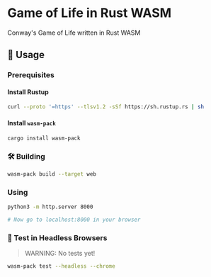 # Game of Life in Rust WASM
Conway's Game of Life written in Rust WASM

## 🚴 Usage
### Prerequisites
#### Install Rustup
```bash
curl --proto '=https' --tlsv1.2 -sSf https://sh.rustup.rs | sh
```
#### Install `wasm-pack`
```bash
cargo install wasm-pack
```
### 🛠️ Building
```bash
wasm-pack build --target web
```

### Using
```bash
python3 -m http.server 8000

# Now go to localhost:8000 in your browser
```

### 🔬 Test in Headless Browsers
> WARNING: No tests yet!
```bash
wasm-pack test --headless --chrome
```
